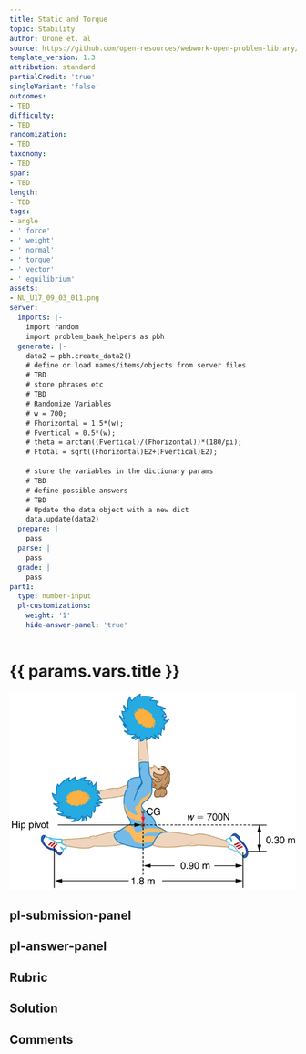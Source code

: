 ```yaml
---
title: Static and Torque
topic: Stability
author: Urone et. al
source: https://github.com/open-resources/webwork-open-problem-library/tree/master/Contrib/BrockPhysics/College_Physics_Urone/9.Static_and_Torque/9-03.Stability/NU_U17_09_03_011.pg
template_version: 1.3
attribution: standard
partialCredit: 'true'
singleVariant: 'false'
outcomes:
- TBD
difficulty:
- TBD
randomization:
- TBD
taxonomy:
- TBD
span:
- TBD
length:
- TBD
tags:
- angle
- ' force'
- ' weight'
- ' normal'
- ' torque'
- ' vector'
- ' equilibrium'
assets:
- NU_U17_09_03_011.png
server:
  imports: |-
    import random
    import problem_bank_helpers as pbh
  generate: |-
    data2 = pbh.create_data2()
    # define or load names/items/objects from server files
    # TBD
    # store phrases etc
    # TBD
    # Randomize Variables
    # w = 700;
    # Fhorizontal = 1.5*(w);
    # Fvertical = 0.5*(w);
    # theta = arctan((Fvertical)/(Fhorizontal))*(180/pi);
    # Ftotal = sqrt((Fhorizontal)E2+(Fvertical)E2);

    # store the variables in the dictionary params
    # TBD
    # define possible answers
    # TBD
    # Update the data object with a new dict
    data.update(data2)
  prepare: |
    pass
  parse: |
    pass
  grade: |
    pass
part1:
  type: number-input
  pl-customizations:
    weight: '1'
    hide-answer-panel: 'true'
---
```


# {{ params.vars.title }} 

![Gymnast](NU_U17_09_03_011.png)


## pl-submission-panel 


## pl-answer-panel 


## Rubric 


## Solution 


## Comments 


